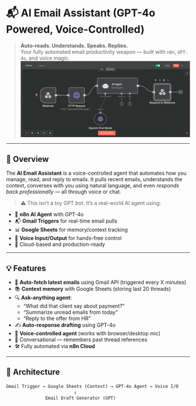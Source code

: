 # 📬 AI Email Assistant (GPT-4o Powered, Voice-Controlled)

> **Auto-reads. Understands. Speaks. Replies.**  
> Your fully automated email productivity weapon — built with `n8n`, `GPT-4o`, and voice magic.
> <img src='image.png'>

---


## 🚀 Overview

The **AI Email Assistant** is a voice-controlled agent that automates how you manage, read, and reply to emails. It pulls recent emails, understands the context, converses with you using natural language, and even *responds back professionally* — all through voice or chat.

> ⚠️ This isn’t a toy GPT bot. It’s a real-world AI agent using:
- 🤖 **n8n AI Agent** with GPT-4o
- 📬 **Gmail Triggers** for real-time email pulls
- 📊 **Google Sheets** for memory/context tracking
- 🎤 **Voice Input/Output** for hands-free control
- 📡 Cloud-based and production-ready

---

## 💡 Features

- 🔄 **Auto-fetch latest emails** using Gmail API (triggered every X minutes)
- 📚 **Context memory** with Google Sheets (storing last 20 threads)
- 🔍 **Ask-anything agent**:
  - “What did that client say about payment?”
  - “Summarize unread emails from today”
  - “Reply to the offer from HR”
- ✍️ **Auto-response drafting** using GPT-4o
- 🎤 **Voice-controlled agent** (works with browser/desktop mic)
- 🧠 Conversational — remembers past thread references
- 🛠️ Fully automated via **n8n Cloud**

---

## 🧠 Architecture

```plaintext
Gmail Trigger → Google Sheets (Context) → GPT-4o Agent → Voice I/O
                          ↓
               Email Draft Generator (GPT)
